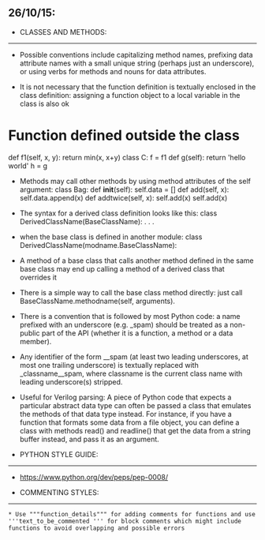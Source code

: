 26/10/15:
---------

* CLASSES AND METHODS:
----------------------

* Possible conventions include capitalizing method names, prefixing data attribute names with a small unique string (perhaps just an underscore), or using verbs for methods and nouns for data attributes.

*  It is not necessary that the function definition is textually enclosed in the class definition: assigning a function object to a local variable in the class is also ok
# Function defined outside the class
def f1(self, x, y):
    return min(x, x+y)
class C:
    f = f1
    def g(self):
        return 'hello world'
    h = g

* Methods may call other methods by using method attributes of the self argument:
class Bag:
    def __init__(self):
        self.data = []
    def add(self, x):
        self.data.append(x)
    def addtwice(self, x):
        self.add(x)
        self.add(x)

* The syntax for a derived class definition looks like this:
class DerivedClassName(BaseClassName):
    <statement-1>
    .
    .
    .
    <statement-N>

* when the base class is defined in another module:
class DerivedClassName(modname.BaseClassName):

* A method of a base class that calls another method defined in the same base class may end up calling a method of a derived class that overrides it

* There is a simple way to call the base class method directly: just call BaseClassName.methodname(self, arguments).

* There is a convention that is followed by most Python code: a name prefixed with an underscore (e.g. _spam) should be treated as a non-public part of the API (whether it is a function, a method or a data member).

* Any identifier of the form __spam (at least two leading underscores, at most one trailing underscore) is textually replaced with _classname__spam, where classname is the current class name with leading underscore(s) stripped.

* Useful for Verilog parsing: 
A piece of Python code that expects a particular abstract data type can often be passed a class that emulates the methods of that data type instead. For instance, if you have a function that formats some data from a file object, you can define a class with methods read() and readline() that get the data from a string buffer instead, and pass it as an argument.

* PYTHON STYLE GUIDE:
---------------------
* https://www.python.org/dev/peps/pep-0008/

* COMMENTING STYLES:
-------------------
    * Use """function_details""" for adding comments for functions and use '''text_to_be_commented ''' for block comments which might include functions to avoid overlapping and possible errors

